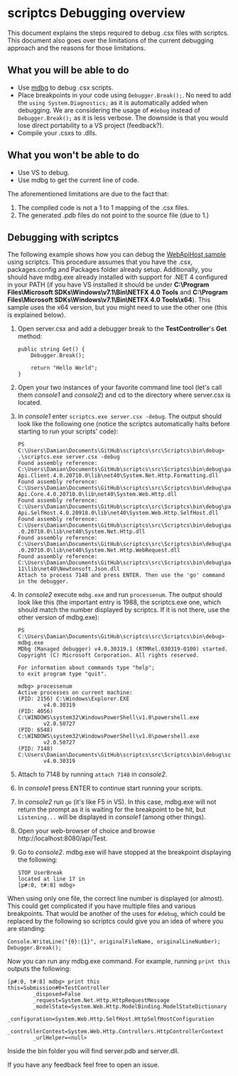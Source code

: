 scriptcs Debugging overview
===========================
This document explains the steps required to debug .csx files with scriptcs. This document also goes over the limitations of the current debugging approach and the reasons for those limitations.

What you will be able to do
---------------------------
* Use [mdbg](http://msdn.microsoft.com/en-us/library/ms229861.aspx) to debug .csx scripts.
* Place breakpoints in your code using `Debugger.Break();`. No need to add the `using System.Diagnostics;` as it is automatically added when debugging. We are considering the usage of `#debug` instead of `Debugger.Break();` as it is less verbose. The downside is that you would lose direct portability to a VS project (feedback?).
* Compile your .csxs to .dlls.

What you won't be able to do
-----------------------------
* Use VS to debug.
* Use mdbg to get the current line of code.

The aforementioned limitations are due to the fact that:
1. The compiled code is not a 1 to 1 mapping of the .csx files.
2. The generated .pdb files do not point to the source file (due to 1.)

Debugging with scriptcs
-----------------------
The following example shows how you can debug the [WebApiHost sample](https://github.com/scriptcs/scriptcs/tree/dev/samples/webapihost) using scriptcs. This procedure assumes that you have the .csx, packages.config and Packages folder already setup. 
Additionally, you should have mdbg.exe already installed with support for .NET 4 configured in your PATH (if you have VS installed it should be under **C:\Program Files\Microsoft SDKs\Windows\v7.1\Bin\NETFX 4.0 Tools** and **C:\Program Files\Microsoft SDKs\Windows\v7.1\Bin\NETFX 4.0 Tools\x64**). This sample uses the x64 version, but you might need to use the other one (this is explained below).

1. Open server.csx and add a debugger break to the **TestController**'s **Get** method:

	```
	public string Get() {
		Debugger.Break();

		return "Hello World";
	}
	```

2. Open your two instances of your favorite command line tool (let's call them *console1* and *console2*) and cd to the directory where server.csx is located.

3. In *console1* enter `scriptcs.exe server.csx -debug`. The output should look like the following one (notice the scriptcs automatically halts before starting to run your scripts' code):
	
	```
	PS C:\Users\Damian\Documents\GitHub\scriptcs\src\Scriptcs\bin\debug> .\scriptcs.exe server.csx -debug
	Found assembly reference: C:\Users\Damian\Documents\GitHub\scriptcs\src\Scriptcs\bin\debug\packages\Microsoft.AspNet.Web
	Api.Client.4.0.20710.0\lib\net40\System.Net.Http.Formatting.dll
	Found assembly reference: C:\Users\Damian\Documents\GitHub\scriptcs\src\Scriptcs\bin\debug\packages\Microsoft.AspNet.Web
	Api.Core.4.0.20710.0\lib\net40\System.Web.Http.dll
	Found assembly reference: C:\Users\Damian\Documents\GitHub\scriptcs\src\Scriptcs\bin\debug\packages\Microsoft.AspNet.Web
	Api.SelfHost.4.0.20918.0\lib\net40\System.Web.Http.SelfHost.dll
	Found assembly reference: C:\Users\Damian\Documents\GitHub\scriptcs\src\Scriptcs\bin\debug\packages\Microsoft.Net.Http.2
	.0.20710.0\lib\net40\System.Net.Http.dll
	Found assembly reference: C:\Users\Damian\Documents\GitHub\scriptcs\src\Scriptcs\bin\debug\packages\Microsoft.Net.Http.2
	.0.20710.0\lib\net40\System.Net.Http.WebRequest.dll
	Found assembly reference: C:\Users\Damian\Documents\GitHub\scriptcs\src\Scriptcs\bin\debug\packages\Newtonsoft.Json.4.5.
	11\lib\net40\Newtonsoft.Json.dll
	Attach to process 7148 and press ENTER. Then use the 'go' command in the debugger.
	```

4. In *console2* execute `mdbg.exe` and run `processenum`. The output should look like this (the important entry is 1988, the scriptcs.exe one, which should match the number displayed by scriptcs. If it is not there, use the other version of mdbg.exe):

	```
	PS C:\Users\Damian\Documents\GitHub\scriptcs\src\Scriptcs\bin\debug> mdbg.exe
	MDbg (Managed debugger) v4.0.30319.1 (RTMRel.030319-0100) started.
	Copyright (C) Microsoft Corporation. All rights reserved.

	For information about commands type "help";
	to exit program type "quit".

	mdbg> processenum
	Active processes on current machine:
	(PID: 2156) C:\Windows\Explorer.EXE
	        v4.0.30319
	(PID: 4056) C:\WINDOWS\system32\WindowsPowerShell\v1.0\powershell.exe
	        v2.0.50727
	(PID: 6548) C:\WINDOWS\system32\WindowsPowerShell\v1.0\powershell.exe
	        v2.0.50727
	(PID: 7148) C:\Users\Damian\Documents\GitHub\scriptcs\src\Scriptcs\bin\debug\scriptcs.exe
	        v4.0.30319
	```

5. Attach to 7148 by running `attach 7148` in *console2*.
6. In *console1* press ENTER to continue start running your scripts.
7. In *console2* run `go` (it's like F5 in VS). In this case, mdbg.exe will not return the prompt as it is waiting for the breakpoint to be hit, but `Listening...` will be displayed in *console1* (among other things).
8. Open your web-browser of choice and browse http://localhost:8080/api/Test.
9. Go to *console2*. mdbg.exe will have stopped at the breakpoint displaying the following:

	```
	STOP UserBreak
	located at line 17 in
	[p#:0, t#:8] mdbg>
	```

When using only one file, the correct line number is displayed (or almost). This could get complicated if you have multiple files and various breakpoints. That would be another of the uses for `#debug`, which could be replaced by the following so scriptcs could give you an idea of where you are standing:

```
Console.WriteLine("{0}:{1}", originalFileName, originalLineNumber);
Debugger.Break();
```

Now you can run any mdbg.exe command. For example, running `print this` outputs the following:

```
[p#:0, t#:8] mdbg> print this
this=Submission#0+TestController
		_disposed=False
		_request=System.Net.Http.HttpRequestMessage
		_modelState=System.Web.Http.ModelBinding.ModelStateDictionary
		_configuration=System.Web.Http.SelfHost.HttpSelfHostConfiguration
		_controllerContext=System.Web.Http.Controllers.HttpControllerContext
		_urlHelper=<null>
```

Inside the bin folder you will find server.pdb and server.dll.

If you have any feedback feel free to open an issue.